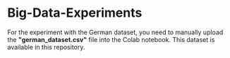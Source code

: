 # Big-Data-Experiments

For the experiment with the German dataset, you need to manually upload the **"german_dataset.csv"** file into the Colab notebook. This dataset is available in this repository.
